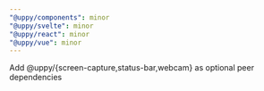 ```yaml
---
"@uppy/components": minor
"@uppy/svelte": minor
"@uppy/react": minor
"@uppy/vue": minor
---
```


Add @uppy/{screen-capture,status-bar,webcam} as optional peer dependencies
